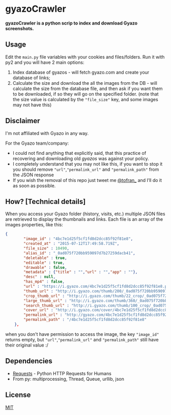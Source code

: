 # gyazoCrawler

**gyazoCrawler is a python scrip to index and download Gyazo screenshots.**

Usage
--
Edit the ```main.py``` file variables with your cookies and files/folders. Run it with py2 and you will have 2 main options:

1. Index database of gyazos - will fetch gyazo.com and create your database of links;
2. Calculate the size and download the all the images from the DB - will calculate the size from the database file, and then ask if you want them to be downloaded, if so they will go on the specified folder. (note that the size value is calculated by the ```"file_size"``` key, and some images may not have this)


Disclaimer
--
I'm not affiliated with Gyazo in any way.

For the Gyazo team/company:
 - I could not find anything that explicitly said, that this practice of recovering and downloading old *gyazos* was against your policy.
 - I completely understand that you may not like this, if you want to stop it you should  remove 
```"url"```,```"permalink_url"``` and ```"permalink_path"``` 
from the JSON response
 - If you wish the removal of this repo just tweet me [@tofran_] and I’ll do it as soon as possible.


How? [Technical details]
--
When you access your Gyazo folder (history, visits, etc.) multiple JSON files are retrieved to display the thumbnails and links.
Each file is an array of the images properties, like this:
```JSON
{
		"image_id" : "4bc7e1d25f5cf1fd8d2dcc85f92f81e8",
		"created_at" : "2015-07-12T17:49:58.719Z",
		"file_size" : 10490,
		"alias_id" : "_0ad075f720bb959097d7b27259dacb41",
		"deletable" : true,
		"editable" : true,
		"drawable" : false,
		"metadata" : {"title" : "","url" : "","app" : ""},
		"desc" : null,
		"has_mp4" : false,
		"url" : "https://i.gyazo.com/4bc7e1d25f5cf1fd8d2dcc85f92f81e8.png",
		"thumb_url" : "http://i.gyazo.com/thumb/200/_0ad075f720bb959097d7b27259dacb41.png",
		"crop_thumb_url" : "http://i.gyazo.com/thumb/22_crop/_0ad075f720bb959097d7b27259dacb41.png",
		"large_thumb_url" : "http://i.gyazo.com/thumb/360/_0ad075f720bb959097d7b27259dacb41.png",
		"search_thumb_url" : "http://i.gyazo.com/thumb/100_crop/_0ad075f720bb959097d7b27259dacb41.png",
		"cover_url" : "http://i.gyazo.com/cover/4bc7e1d25f5cf1fd8d2dcc85f92f81e8.png",
		"permalink_url" : "http://gyazo.com/4bc7e1d25f5cf1fd8d2dcc85f92f81e8",
		"permalink_path" : "/4bc7e1d25f5cf1fd8d2dcc85f92f81e8"
	},
```
when you don't have permission to access the image, the key ```"image_id"``` returns empty, but ```"url"```,```"permalink_url"``` and ```"permalink_path"``` still have their original value :/


Dependencies 
--
- [Requests] - Python HTTP Requests for Humans
- From py: multiprocessing, Thread, Queue, urllib, json


License
--
[MIT](LICENSE)


[@tofran_]:https://twitter.com/tofran_
[requests]:https://github.com/kennethreitz/requests
